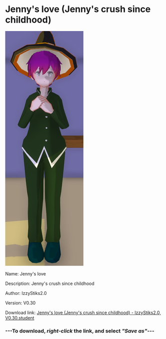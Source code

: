 # Jenny's love (Jenny's crush since childhood)

<img src = "https://raw.githubusercontent.com/Arbiter1223/Daigaku-Gurashi-Custom-Students/master/Students/Files/Jenny's%20love%20(Jenny's%20crush%20since%20childhood).png">

Name: Jenny's love

Description: Jenny's crush since childhood

Author: IzzyStiks2.0

Version: V0.30

Download link: <a href="https://raw.githubusercontent.com/Arbiter1223/Daigaku-Gurashi-Custom-Students/master/Students/Files/Jenny's%20love%20(Jenny's%20crush%20since%20childhood)%20-%20IzzyStiks2.0%2C%20V0.30.student">Jenny's love (Jenny's crush since childhood) - IzzyStiks2.0, V0.30.student</a>

### ---**To download, _right-click_ the link, and select _"Save as"_**---
